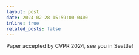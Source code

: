 ```yaml
---
layout: post
date: 2024-02-28 15:59:00-0400
inline: true
related_posts: false
---
```


Paper accepted by CVPR 2024, see you in Seattle!
